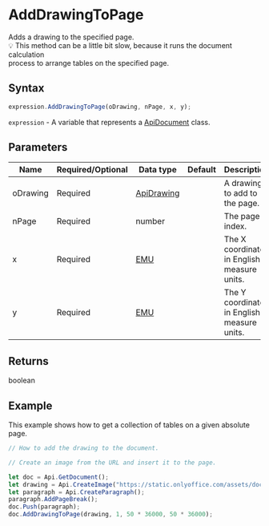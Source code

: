 # AddDrawingToPage

Adds a drawing to the specified page.\
💡 This method can be a little bit slow, because it runs the document calculation\
process to arrange tables on the specified page.

## Syntax

```javascript
expression.AddDrawingToPage(oDrawing, nPage, x, y);
```

`expression` - A variable that represents a [ApiDocument](../ApiDocument.md) class.

## Parameters

| **Name** | **Required/Optional** | **Data type** | **Default** | **Description** |
| ------------- | ------------- | ------------- | ------------- | ------------- |
| oDrawing | Required | [ApiDrawing](../../ApiDrawing/ApiDrawing.md) |  | A drawing to add to the page. |
| nPage | Required | number |  | The page index. |
| x | Required | [EMU](../../Enumeration/EMU.md) |  | The X coordinate in English measure units. |
| y | Required | [EMU](../../Enumeration/EMU.md) |  | The Y coordinate in English measure units. |

## Returns

boolean

## Example

This example shows how to get a collection of tables on a given absolute page.

```javascript editor-docx
// How to add the drawing to the document.

// Create an image from the URL and insert it to the page.

let doc = Api.GetDocument();
let drawing = Api.CreateImage("https://static.onlyoffice.com/assets/docs/samples/img/onlyoffice_logo.png", 60 * 36000, 35 * 36000);
let paragraph = Api.CreateParagraph();
paragraph.AddPageBreak();
doc.Push(paragraph);
doc.AddDrawingToPage(drawing, 1, 50 * 36000, 50 * 36000);
```
